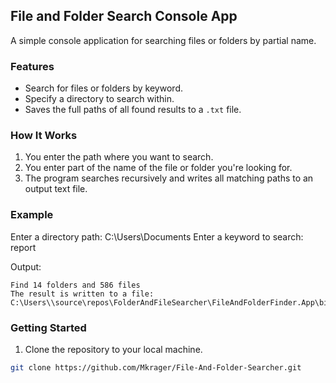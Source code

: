 ## File and Folder Search Console App

A simple console application for searching files or folders by partial name.

### Features

- Search for files or folders by keyword.
- Specify a directory to search within.
- Saves the full paths of all found results to a `.txt` file.

### How It Works

1. You enter the path where you want to search.
2. You enter part of the name of the file or folder you're looking for.
3. The program searches recursively and writes all matching paths to an output text file.

### Example

Enter a directory path: C:\Users\Documents
Enter a keyword to search: report

Output:

```
Find 14 folders and 586 files
The result is written to a file: C:\Users\\source\repos\FolderAndFileSearcher\FileAndFolderFinder.App\bin\Debug\net8.0\results.txt
```

### Getting Started

1. Clone the repository to your local machine.

```bash
git clone https://github.com/Mkrager/File-And-Folder-Searcher.git
```
